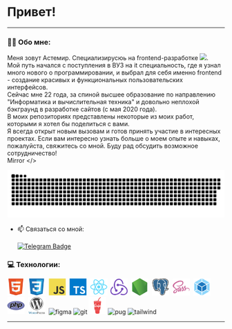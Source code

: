 # Привет!

---

### :man_technologist: Обо мне:

Меня зовут Астемир. Специализирусюь на frontend-разработке <img src="https://media.giphy.com/media/WUlplcMpOCEmTGBtBW/giphy.gif" width="30px">. <br/> Мой путь начался с поступления в ВУЗ на it специальность, где я узнал много нового о программировании, и выбрал для себя именно frontend - создание красивых и функциональных пользовательских интерфейсов. <br/>Сейчас мне 22 года, за спиной высшее образование по направлению "Информатика и вычислительная техника" и довольно неплохой бэкграунд в разработке сайтов (с мая 2020 года).<br/> В моих репозиториях представлены некоторые из моих работ, которыми я хотел бы поделиться с вами. <br/>Я всегда открыт новым вызовам и готов принять участие в интересных проектах. Если вам интересно узнать больше о моем опыте и навыках, пожалуйста, свяжитесь со мной. Буду рад обсудить возможное сотрудничество!<br/> Mirror </>

<p align="center">
 <img width="600" src="assets/github-snake.svg" alt="snake"/>
</p>

<!-- - :zap: Более 5 выполненных коммерчиских проектов.
- :zap: Преподаватель в академии TOP по frontend разработке с сентября 2022г. -->

- :mailbox: Связаться со мной: <br/> <br/> [![Telegram Badge](https://img.shields.io/badge/-gurizhevastemir-blue?style=flat&logo=Telegram&logoColor=white)](https://t.me/gurizh)

### 💻 Технологии:

<div>
  <img src="https://github.com/devicons/devicon/blob/master/icons/html5/html5-original.svg" title="html5" alt="html5" width="40" height="40"/>&nbsp
  <img src="https://github.com/devicons/devicon/blob/master/icons/css3/css3-original.svg" title="css" alt="css" width="40" height="40"/>&nbsp
  <img src="https://github.com/devicons/devicon/blob/master/icons/javascript/javascript-original.svg" title="javascript" alt="javascript" width="40" height="40"/>&nbsp
  <img src="https://github.com/devicons/devicon/blob/master/icons/typescript/typescript-original.svg" title="typescript" alt="typescript" width="40" height="40"/>&nbsp
  <img src="https://github.com/devicons/devicon/blob/master/icons/react/react-original.svg" title="reactjs" alt="reactjs" width="40" height="40"/>&nbsp
  <img src="https://github.com/devicons/devicon/blob/master/icons/redux/redux-original.svg" title="redux" alt="redux" width="40" height="40"/>&nbsp;
  <img src="https://github.com/devicons/devicon/blob/master/icons/nodejs/nodejs-original.svg" title="nodejs" alt="nodejs" width="40" height="40"/>&nbsp
  <img src="https://github.com/devicons/devicon/blob/master/icons/postgresql/postgresql-original.svg" title="postgresql" alt="postgresql" width="40" height="40"/>&nbsp
  <img src="https://github.com/devicons/devicon/blob/master/icons/sass/sass-original.svg" title="sass/scss" alt="sass/scss" width="40" height="40"/>&nbsp;
  <img src="https://github.com/devicons/devicon/blob/master/icons/webpack/webpack-original.svg" title="webpack" alt="webpack" width="40" height="40"/>&nbsp;
  <img src="https://github.com/devicons/devicon/blob/master/icons/php/php-original.svg" title="php" alt="php" width="40" height="40"/>&nbsp;
  <img src="https://github.com/devicons/devicon/blob/master/icons/wordpress/wordpress-original.svg" title="wordpress" alt="wordpress" width="40" height="40"/>&nbsp;
  <img src="https://www.vectorlogo.zone/logos/figma/figma-icon.svg" alt="figma" width="40" height="40"/>
  <img src="https://www.vectorlogo.zone/logos/git-scm/git-scm-icon.svg" alt="git" width="40" height="40"/>
  <img src="https://raw.githubusercontent.com/devicons/devicon/master/icons/gulp/gulp-plain.svg" alt="gulp" width="40" height="40"/>
  <img src="https://cdn.worldvectorlogo.com/logos/pug.svg" alt="pug" width="40" height="40"/> 
  <img src="https://www.vectorlogo.zone/logos/tailwindcss/tailwindcss-icon.svg" alt="tailwind" width="40" height="40"/>

</div>

---

